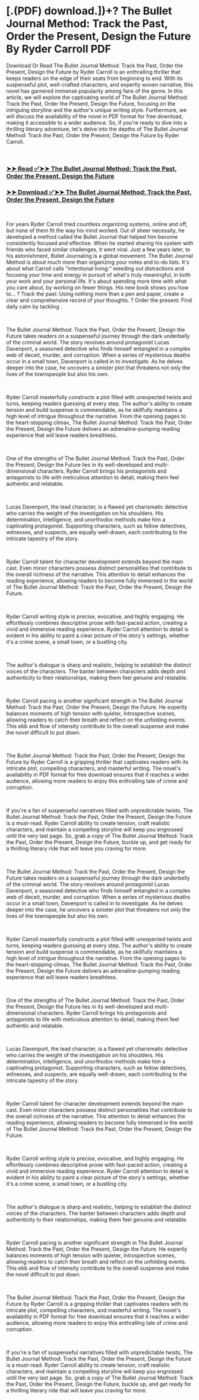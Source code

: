 # [.(PDF) download.])+? The Bullet Journal Method: Track the Past, Order the Present, Design the Future By Ryder Carroll PDF

<p>Download Or Read The Bullet Journal Method: Track the Past, Order the Present, Design the Future by Ryder Carroll is an enthralling thriller that keeps readers on the edge of their seats from beginning to end. With its suspenseful plot, well-crafted characters, and expertly woven narrative, this novel has garnered immense popularity among fans of the genre. In this article, we will explore the captivating world of The Bullet Journal Method: Track the Past, Order the Present, Design the Future, focusing on the intriguing storyline and the author's unique writing style. Furthermore, we will discuss the availability of the novel in PDF format for free download, making it accessible to a wider audience. So, if you're ready to dive into a thrilling literary adventure, let's delve into the depths of The Bullet Journal Method: Track the Past, Order the Present, Design the Future by Ryder Carroll.</p>
<p>&nbsp;</p>

### [➤➤ Read ✅➤➤ The Bullet Journal Method: Track the Past, Order the Present, Design the Future](https://realpdfbooksdrive.blogspot.com/id/39071691)

### [➤➤ Download ✅➤➤ The Bullet Journal Method: Track the Past, Order the Present, Design the Future](https://realpdfbooksdrive.blogspot.com/id/39071691)

<p>&nbsp;</p>
<p>For years Ryder Carroll tried countless organizing systems, online and off, but none of them fit the way his mind worked. Out of sheer necessity, he developed a method called the Bullet Journal that helped him become consistently focused and effective. When he started sharing his system with friends who faced similar challenges, it went viral. Just a few years later, to his astonishment, Bullet Journaling is a global movement. The Bullet Journal Method is about much more than organizing your notes and to-do lists. It's about what Carroll calls "intentional living:" weeding out distractions and focusing your time and energy in pursuit of what's truly meaningful, in both your work and your personal life. It's about spending more time with what you care about, by working on fewer things. His new book shows you how to... ? Track the past: Using nothing more than a pen and paper, create a clear and comprehensive record of your thoughts. ? Order the present: Find daily calm by tackling .</p>
<p>&nbsp;</p>
<p>The Bullet Journal Method: Track the Past, Order the Present, Design the Future takes readers on a suspenseful journey through the dark underbelly of the criminal world. The story revolves around protagonist Lucas Davenport, a seasoned detective who finds himself entangled in a complex web of deceit, murder, and corruption. When a series of mysterious deaths occur in a small town, Davenport is called in to investigate. As he delves deeper into the case, he uncovers a sinister plot that threatens not only the lives of the townspeople but also his own.</p>
<p>&nbsp;</p>
<p>Ryder Carroll masterfully constructs a plot filled with unexpected twists and turns, keeping readers guessing at every step. The author's ability to create tension and build suspense is commendable, as he skillfully maintains a high level of intrigue throughout the narrative. From the opening pages to the heart-stopping climax, The Bullet Journal Method: Track the Past, Order the Present, Design the Future delivers an adrenaline-pumping reading experience that will leave readers breathless.</p>
<p>&nbsp;</p>
<p>One of the strengths of The Bullet Journal Method: Track the Past, Order the Present, Design the Future lies in its well-developed and multi-dimensional characters. Ryder Carroll brings his protagonists and antagonists to life with meticulous attention to detail, making them feel authentic and relatable.</p>
<p>&nbsp;</p>
<p>Lucas Davenport, the lead character, is a flawed yet charismatic detective who carries the weight of the investigation on his shoulders. His determination, intelligence, and unorthodox methods make him a captivating protagonist. Supporting characters, such as fellow detectives, witnesses, and suspects, are equally well-drawn, each contributing to the intricate tapestry of the story.</p>
<p>&nbsp;</p>
<p>Ryder Carroll talent for character development extends beyond the main cast. Even minor characters possess distinct personalities that contribute to the overall richness of the narrative. This attention to detail enhances the reading experience, allowing readers to become fully immersed in the world of The Bullet Journal Method: Track the Past, Order the Present, Design the Future.</p>
<p>&nbsp;</p>
<p>Ryder Carroll writing style is precise, evocative, and highly engaging. He effortlessly combines descriptive prose with fast-paced action, creating a vivid and immersive reading experience. Ryder Carroll attention to detail is evident in his ability to paint a clear picture of the story's settings, whether it's a crime scene, a small town, or a bustling city.</p>
<p>&nbsp;</p>
<p>The author's dialogue is sharp and realistic, helping to establish the distinct voices of the characters. The banter between characters adds depth and authenticity to their relationships, making them feel genuine and relatable.</p>
<p>&nbsp;</p>
<p>Ryder Carroll pacing is another significant strength in The Bullet Journal Method: Track the Past, Order the Present, Design the Future. He expertly balances moments of high tension with quieter, introspective scenes, allowing readers to catch their breath and reflect on the unfolding events. This ebb and flow of intensity contribute to the overall suspense and make the novel difficult to put down.</p>
<p>&nbsp;</p>
<p>The Bullet Journal Method: Track the Past, Order the Present, Design the Future by Ryder Carroll is a gripping thriller that captivates readers with its intricate plot, compelling characters, and masterful writing. The novel's availability in PDF format for free download ensures that it reaches a wider audience, allowing more readers to enjoy this enthralling tale of crime and corruption.</p>
<p>&nbsp;</p>
<p>If you're a fan of suspenseful narratives filled with unpredictable twists, The Bullet Journal Method: Track the Past, Order the Present, Design the Future is a must-read. Ryder Carroll ability to create tension, craft realistic characters, and maintain a compelling storyline will keep you engrossed until the very last page. So, grab a copy of The Bullet Journal Method: Track the Past, Order the Present, Design the Future, buckle up, and get ready for a thrilling literary ride that will leave you craving for more.</p>
<p>&nbsp;</p>
<p>The Bullet Journal Method: Track the Past, Order the Present, Design the Future takes readers on a suspenseful journey through the dark underbelly of the criminal world. The story revolves around protagonist Lucas Davenport, a seasoned detective who finds himself entangled in a complex web of deceit, murder, and corruption. When a series of mysterious deaths occur in a small town, Davenport is called in to investigate. As he delves deeper into the case, he uncovers a sinister plot that threatens not only the lives of the townspeople but also his own.</p>
<p>&nbsp;</p>
<p>Ryder Carroll masterfully constructs a plot filled with unexpected twists and turns, keeping readers guessing at every step. The author's ability to create tension and build suspense is commendable, as he skillfully maintains a high level of intrigue throughout the narrative. From the opening pages to the heart-stopping climax, The Bullet Journal Method: Track the Past, Order the Present, Design the Future delivers an adrenaline-pumping reading experience that will leave readers breathless.</p>
<p>&nbsp;</p>
<p>One of the strengths of The Bullet Journal Method: Track the Past, Order the Present, Design the Future lies in its well-developed and multi-dimensional characters. Ryder Carroll brings his protagonists and antagonists to life with meticulous attention to detail, making them feel authentic and relatable.</p>
<p>&nbsp;</p>
<p>Lucas Davenport, the lead character, is a flawed yet charismatic detective who carries the weight of the investigation on his shoulders. His determination, intelligence, and unorthodox methods make him a captivating protagonist. Supporting characters, such as fellow detectives, witnesses, and suspects, are equally well-drawn, each contributing to the intricate tapestry of the story.</p>
<p>&nbsp;</p>
<p>Ryder Carroll talent for character development extends beyond the main cast. Even minor characters possess distinct personalities that contribute to the overall richness of the narrative. This attention to detail enhances the reading experience, allowing readers to become fully immersed in the world of The Bullet Journal Method: Track the Past, Order the Present, Design the Future.</p>
<p>&nbsp;</p>
<p>Ryder Carroll writing style is precise, evocative, and highly engaging. He effortlessly combines descriptive prose with fast-paced action, creating a vivid and immersive reading experience. Ryder Carroll attention to detail is evident in his ability to paint a clear picture of the story's settings, whether it's a crime scene, a small town, or a bustling city.</p>
<p>&nbsp;</p>
<p>The author's dialogue is sharp and realistic, helping to establish the distinct voices of the characters. The banter between characters adds depth and authenticity to their relationships, making them feel genuine and relatable.</p>
<p>&nbsp;</p>
<p>Ryder Carroll pacing is another significant strength in The Bullet Journal Method: Track the Past, Order the Present, Design the Future. He expertly balances moments of high tension with quieter, introspective scenes, allowing readers to catch their breath and reflect on the unfolding events. This ebb and flow of intensity contribute to the overall suspense and make the novel difficult to put down.</p>
<p>&nbsp;</p>
<p>The Bullet Journal Method: Track the Past, Order the Present, Design the Future by Ryder Carroll is a gripping thriller that captivates readers with its intricate plot, compelling characters, and masterful writing. The novel's availability in PDF format for free download ensures that it reaches a wider audience, allowing more readers to enjoy this enthralling tale of crime and corruption.</p>
<p>&nbsp;</p>
<p>If you're a fan of suspenseful narratives filled with unpredictable twists, The Bullet Journal Method: Track the Past, Order the Present, Design the Future is a must-read. Ryder Carroll ability to create tension, craft realistic characters, and maintain a compelling storyline will keep you engrossed until the very last page. So, grab a copy of The Bullet Journal Method: Track the Past, Order the Present, Design the Future, buckle up, and get ready for a thrilling literary ride that will leave you craving for more.</p>
<p>&nbsp;</p>
